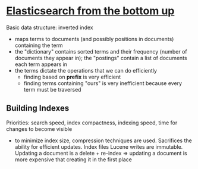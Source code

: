 # [Elasticsearch from the bottom up](https://www.elastic.co/blog/found-elasticsearch-from-the-bottom-up)

Basic data structure: inverted index
* maps terms to documents (and possibly positions in documents) containing the term
* the "dictionary" contains sorted terms and their frequency (number of documents they appear in); the "postings" contain a list of documents each term appears in
* the terms dictate the operations that we can do efficiently
  * finding based on **prefix** is very efficient
  * finding terms containing "ours" is very inefficient because every term must be traversed

## Building Indexes

Priorities: search speed, index compactness, indexing speed, time for changes to become visible

* to minimize index size, compression techniques are used. Sacrifices the ability for efficient updates. Index files Lucene writes are immutable. Updating a document is a delete + re-index => updating a document is more expensive that creating it in the first place
